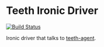 # Teeth Ironic Driver

[![Build Status](https://travis-ci.org/rackerlabs/ironic-teeth-driver.png?branch=master)](https://travis-ci.org/rackerlabs/ironic-teeth-driver)

Ironic driver that talks to
[teeth-agent](https://github.com/rackerlabs/teeth-agent).
